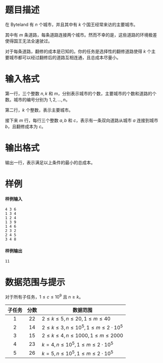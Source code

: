 
# 题目描述

在 Byteland 有 $n$ 个城市，并且其中有 $k$ 个国王经常来访的主要城市。

其中有 $m$ 条道路，每条道路连接两个城市。然而不幸的是，这些道路的环境极差使得国王无法全速驶过。

对于每条道路，翻修的成本是已知的。你的任务是选择性的翻修道路使得 $k$ 个主要城市都可以经过翻修后的道路互相连通，且总成本尽量小。

# 输入格式

第一行，三个整数 $n,k$ 和 $m$，分别表示城市的个数，主要城市的个数和道路的个数。城市的编号分别为 $1,2,\dots,n$。

第二行，$k$ 个整数，表示主要城市。

接下来 $m$ 行，每行三个整数 $a,b$ 和 $c$，表示有一条双向道路从城市 $a$ 连接到城市 $b$，且翻修成本为 $c$。

# 输出格式

输出一行，表示满足以上条件的最小的总成本。

# 样例

#### 样例输入
```plain
4 3 6
1 3 4
1 2 4
1 3 9
1 4 6
2 3 2
2 4 5
3 4 8
```
#### 样例输出
```plain
11
```

# 数据范围与提示

对于所有子任务，$1 \leq c \leq 10^9$ 且 $n \geq k$。

|子任务|分数|数据范围|
|:-:|:-:|-|
|1|22|$2 \leq k \leq 5,n \leq 20,1 \leq m \leq 40$|
|2|14|$2 \leq k \leq 3,n \leq 10^5,1 \leq m \leq 2 \cdot 10^5$|
|3|15|$2 \leq k \leq 4,n \leq 1000,1 \leq m \leq 2000$|
|4|23|$k = 4,n \leq 10^5,1 \leq m \leq 2 \cdot 10^5$|
|5|26|$k = 5,n \leq 10^5,1 \leq m \leq 2 \cdot 10^5$|

